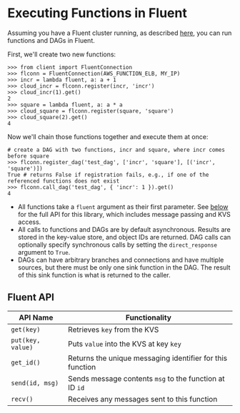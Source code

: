 # Executing Functions in Fluent

Assuming you have a Fluent cluster running, as described [here](getting-started-aws.md), you can run functions and DAGs in Fluent.

First, we'll create two new functions:

```python3
>>> from client import FluentConnection
>>> flconn = FluentConnection(AWS_FUNCTION_ELB, MY_IP)
>>> incr = lambda fluent, a: a + 1
>>> cloud_incr = flconn.register(incr, 'incr')
>>> cloud_incr(1).get()
2
>>> square = lambda fluent, a: a * a
>>> cloud_square = flconn.register(square, 'square')
>>> cloud_square(2).get()
4
```

Now we'll chain those functions together and execute them at once:

```python3
# create a DAG with two functions, incr and square, where incr comes before square
>>> flconn.register_dag('test_dag', ['incr', 'square'], [('incr', 'square')])
True # returns False if registration fails, e.g., if one of the referenced functions does not exist
>>> flconn.call_dag('test_dag', { 'incr': 1 }).get()
4
```

* All functions take a `fluent` argument as their first parameter. See [below](#Fluent-API) for the full API for this library, which includes message passing and KVS access.
* All calls to functions and DAGs are by default asynchronous. Results are stored in the key-value store, and object IDs are returned. DAG calls can optionally specify synchronous calls by setting the `direct_response` argument to `True`.
* DAGs can have arbitrary branches and connections and have multiple sources, but there must be only one sink function in the DAG. The result of this sink function is what is returned to the caller.


## Fluent API

| API Name  | Functionality | 
|-----------|---------------|
| `get(key)`| Retrieves `key` from the KVS |
| `put(key, value)`| Puts `value` into the KVS at key `key` |
| `get_id()`| Returns the unique messaging identifier for this function |
| `send(id, msg)`| Sends message contents `msg` to the function at ID `id` |
| `recv()`| Receives any messages sent to this function |